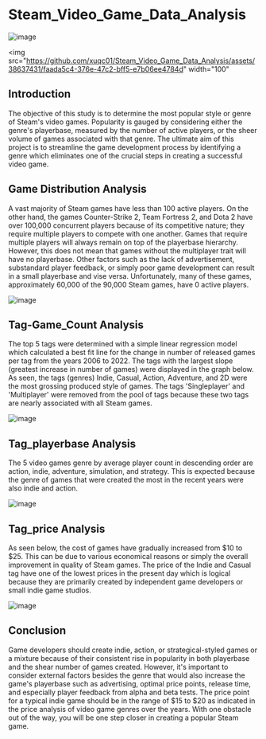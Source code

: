 # Steam_Video_Game_Data_Analysis

![image](https://github.com/xuqc01/Steam_Video_Game_Data_Analysis/assets/38637431/faada5c4-376e-47c2-bff5-e7b06ee4784d)

<img src="https://github.com/xuqc01/Steam_Video_Game_Data_Analysis/assets/38637431/faada5c4-376e-47c2-bff5-e7b06ee4784d" width="100"

## Introduction

The objective of this study is to determine the most popular style or genre of Steam's video games. Popularity is gauged by considering either the genre's playerbase, measured by the number of active players, or the sheer volume of games associated with that genre. The ultimate aim of this project is to streamline the game development process by identifying a genre which eliminates one of the crucial steps in creating a successful video game.

## Game Distribution Analysis
A vast majority of Steam games have less than 100 active players. On the other hand, the games Counter-Strike 2, Team Fortress 2, and Dota 2 have over 100,000 concurrent players because of its competitive nature; they require multiple players to compete with one another. Games that require multiple players will always remain on top of the playerbase hierarchy. However, this does not mean that games without the multiplayer trait will have no playerbase. Other factors such as the lack of advertisement, substandard player feedback, or simply poor game development can result in a small playerbase and vise versa. Unfortunately, many of these games, approximately 60,000 of the 90,000 Steam games, have 0 active players. 

![image](https://github.com/xuqc01/Steam_Video_Game_Data_Analysis/assets/38637431/83955cf9-06af-466f-af5f-2a49ffe18d5b)

## Tag-Game_Count Analysis
The top 5 tags were determined with a simple linear regression model which calculated a best fit line for the change in number of released games per tag from the years 2006 to 2022. The tags with the largest slope (greatest increase in number of games) were displayed in the graph below. As seen, the tags (genres) Indie, Casual, Action, Adventure, and 2D were the most grossing produced style of games. The tags 'Singleplayer' and 'Multiplayer' were removed from the pool of tags because these two tags are nearly associated with all Steam games.

![image](https://github.com/xuqc01/Steam_Video_Game_Data_Analysis/assets/38637431/2a318444-ffc5-45be-bcec-e0e29849d8ca)

## Tag_playerbase Analysis
The 5 video games genre by average player count in descending order are action, indie, adventure, simulation, and strategy. This is expected because the genre of games that were created the most in the recent years were also indie and action. 

![image](https://github.com/xuqc01/Steam_Video_Game_Data_Analysis/assets/38637431/c670bc5a-b8f0-49ea-b88f-8da2bddf60d8)


## Tag_price Analysis
As seen below, the cost of games have gradually increased from $10 to $25. This can be due to various economical reasons or simply the overall improvement in quality of Steam games. The price of the Indie and Casual tag have one of the lowest prices in the present day which is logical because they are primarily created by independent game developers or small indie game studios.

![image](https://github.com/xuqc01/Steam_Video_Game_Data_Analysis/assets/38637431/9d5eb74d-4b90-4a8e-93e0-da5361a70f93)


## Conclusion
Game developers should create indie, action, or strategical-styled games or a mixture because of their consistent rise in popularity in both playerbase and the shear number of games created. However, it's important to consider external factors besides the genre that would also increase the game's playerbase such as advertising, optimal price points, release time, and especially player feedback from alpha and beta tests. The price point for a typical indie game should be in the range of $15 to $20 as indicated in the price analysis of video game genres over the years. With one obstacle out of the way, you will be one step closer in creating a popular Steam game.
